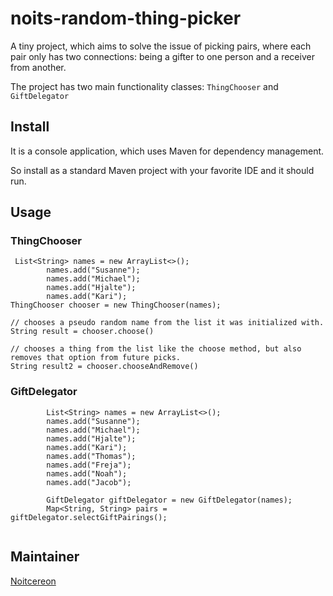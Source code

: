 # noits-random-thing-picker

A tiny project, which aims to solve the issue of picking pairs, where each pair only has two connections:
being a gifter to one person and a receiver from another.

The project has two main functionality classes: `ThingChooser` and `GiftDelegator`


## Install

It is a console application, which uses Maven for dependency management.

So install as a standard Maven project with your favorite IDE and it should run.

## Usage

### ThingChooser
```
 List<String> names = new ArrayList<>();
        names.add("Susanne");
        names.add("Michael");
        names.add("Hjalte");
        names.add("Kari");
ThingChooser chooser = new ThingChooser(names);

// chooses a pseudo random name from the list it was initialized with.
String result = chooser.choose() 

// chooses a thing from the list like the choose method, but also removes that option from future picks.
String result2 = chooser.chooseAndRemove() 
```

### GiftDelegator

```
        List<String> names = new ArrayList<>();
        names.add("Susanne");
        names.add("Michael");
        names.add("Hjalte");
        names.add("Kari");
        names.add("Thomas");
        names.add("Freja");
        names.add("Noah");
        names.add("Jacob");
        
        GiftDelegator giftDelegator = new GiftDelegator(names);
        Map<String, String> pairs = giftDelegator.selectGiftPairings();
        
```        
        

## Maintainer
[Noitcereon](https://github.com/Noitcereon/)

